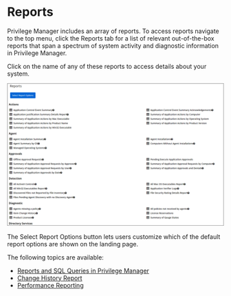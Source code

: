 [title]: # (Reports)
[tags]: # (overview)
[priority]: # (7000)
# Reports

Privilege Manager includes an array of reports. To access reports navigate to the top menu, click the Reports tab for a list of relevant out-of-the-box reports that span a spectrum of system activity and diagnostic information in Privilege Manager. 

Click on the name of any of these reports to access details about your system.

![Reports Landing page](images/reports-landing.png)

The Select Report Options button lets users customize which of the default report options are shown on the landing page.

The following topics are available:

* [Reports and SQL Queries in Privilege Manager](reports-queries.md)
* [Change History Report](change-history.md)
* [Performance Reporting](performance-reporting.md)
